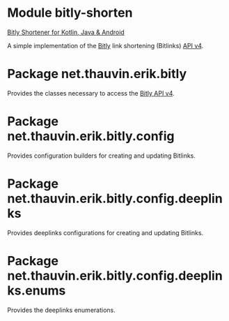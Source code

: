 # Module bitly-shorten

[Bitly Shortener for Kotlin, Java & Android](https://github.com/ethauvin/bitly-shorten)

A simple implementation of the [Bitly](https://bit.ly/) link shortening (Bitlinks) [API v4](https://dev.bitly.com/api-reference/).

# Package net.thauvin.erik.bitly

Provides the classes necessary to access the [Bitly API v4](https://dev.bitly.com/api-reference).

# Package net.thauvin.erik.bitly.config

Provides configuration builders for creating and updating Bitlinks.

# Package net.thauvin.erik.bitly.config.deeplinks

Provides deeplinks configurations for creating and updating Bitlinks.

# Package net.thauvin.erik.bitly.config.deeplinks.enums

Provides the deeplinks enumerations.
